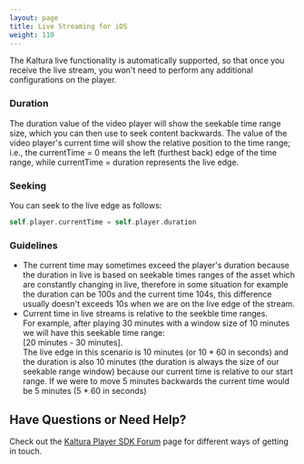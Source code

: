```yaml
---
layout: page
title: Live Streaming for iOS 
weight: 110
---
```


The Kaltura live functionality is automatically supported, so that once you receive the live stream, you won't need to perform any additional configurations on the player.

### Duration

The duration value of the video player will show the seekable time range size, which you can then use to seek content backwards.
The value of the video player's current time will show the relative position to the time range; i.e., the currentTime = 0 means the left (furthest back) edge of the time range, while currentTime = duration represents the live edge.

### Seeking

You can seek to the live edge as follows:

```swift
self.player.currentTime = self.player.duration
```

### Guidelines 

- The current time may sometimes exceed the player's duration because the duration in live is based on seekable times ranges of the asset which are constantly changing in live, therefore in some situation for example the duration can be 100s and the current time 104s, this difference usually doesn't exceeds 10s when we are on the live edge of the stream.
- Current time in live streams is relative to the seekble time ranges. </br>
For example, after playing 30 minutes with a window size of 10 minutes we will have this seekable time range:</br>
[20 minutes - 30 minutes].</br>
The live edge in this scenario is 10 minutes (or 10 * 60 in seconds) and the duration is also 10 minutes (the duration is always the size of our seekable range window) because our current time is relative to our start range. 
If we were to move 5 minutes backwards the current time would be 5 minutes (5 * 60 in seconds)

## Have Questions or Need Help?

Check out the [Kaltura Player SDK Forum](https://forum.kaltura.org/c/playkit) page for different ways of getting in touch.
